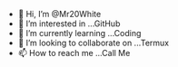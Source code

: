 - 👋 Hi, I’m @Mr20White
- 👀 I’m interested in ...GitHub
- 🌱 I’m currently learning ...Coding
- 💞️ I’m looking to collaborate on ...Termux
- 📫 How to reach me ...Call Me

<!---
Mr20White/Mr20White is a ✨ special ✨ repository because its `README.md` (this file) appears on your GitHub profile.
You can click the Preview link to take a look at your changes.
--->
